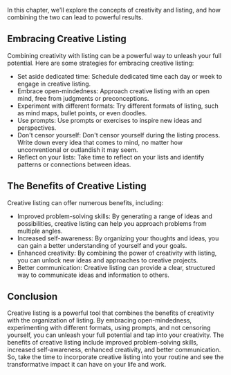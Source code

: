
In this chapter, we'll explore the concepts of creativity and listing, and how combining the two can lead to powerful results.

Embracing Creative Listing
--------------------------

Combining creativity with listing can be a powerful way to unleash your full potential. Here are some strategies for embracing creative listing:

* Set aside dedicated time: Schedule dedicated time each day or week to engage in creative listing.
* Embrace open-mindedness: Approach creative listing with an open mind, free from judgments or preconceptions.
* Experiment with different formats: Try different formats of listing, such as mind maps, bullet points, or even doodles.
* Use prompts: Use prompts or exercises to inspire new ideas and perspectives.
* Don't censor yourself: Don't censor yourself during the listing process. Write down every idea that comes to mind, no matter how unconventional or outlandish it may seem.
* Reflect on your lists: Take time to reflect on your lists and identify patterns or connections between ideas.

The Benefits of Creative Listing
--------------------------------

Creative listing can offer numerous benefits, including:

* Improved problem-solving skills: By generating a range of ideas and possibilities, creative listing can help you approach problems from multiple angles.
* Increased self-awareness: By organizing your thoughts and ideas, you can gain a better understanding of yourself and your goals.
* Enhanced creativity: By combining the power of creativity with listing, you can unlock new ideas and approaches to creative projects.
* Better communication: Creative listing can provide a clear, structured way to communicate ideas and information to others.

Conclusion
----------

Creative listing is a powerful tool that combines the benefits of creativity with the organization of listing. By embracing open-mindedness, experimenting with different formats, using prompts, and not censoring yourself, you can unleash your full potential and tap into your creativity. The benefits of creative listing include improved problem-solving skills, increased self-awareness, enhanced creativity, and better communication. So, take the time to incorporate creative listing into your routine and see the transformative impact it can have on your life and work.
